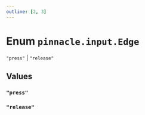 ```yaml
---
outline: [2, 3]
---
```


# Enum `pinnacle.input.Edge`
<Badge type="tip" text="key" />

`"press"` | `"release"`



## Values

### `"press"`



### `"release"`



